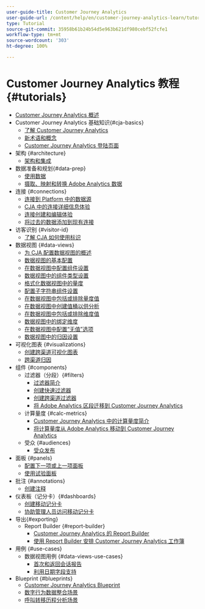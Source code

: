 ```yaml
---
user-guide-title: Customer Journey Analytics
user-guide-url: /content/help/en/customer-journey-analytics-learn/tutorials/overview.html
type: Tutorial
source-git-commit: 35958b61b24b54d5e963b621df980cebf52fcfe1
workflow-type: tm+mt
source-wordcount: '303'
ht-degree: 100%

---
```



# Customer Journey Analytics 教程 {#tutorials}

+ [Customer Journey Analytics 概述](overview.md)
+ Customer Journey Analytics 基础知识{#cja-basics}
   + [了解 Customer Journey Analytics](cja-basics/understanding-customer-journey-analytics.md)
   + [新术语和概念](cja-basics/new-terms-and-concepts-in-cja.md)
   + [Customer Journey Analytics 登陆页面](cja-basics/customer-journey-analytics-landing-page.md)
+ 架构 {#architecture}
   + [架构和集成](architecture/architecture-and-integrations-of-cja.md)
+ 数据准备和规划{#data-prep}
   + [使用数据](data-prep/working-with-data-in-cja.md)
   + [摄取、映射和转换 Adobe Analytics 数据](data-prep/ingest-map-and-transform-adobe-analytics-data.md)
+ 连接 {#connections}
   + [连接到 Platform 中的数据源](connections/connecting-customer-journey-analytics-to-data-sources-in-platform.md)
   + [CJA 中的连接详细信息体验](connections/connections-details-experience-in-cja.md)
   + [连接创建和编辑体验](connections/cja-connections-creation-and-edit-experience.md)
   + [将过去的数据添加到现有连接](connections/add-past-data-to-an-existing-connection-in-cja.md)
+ 访客识别 {#visitor-id}
   + [了解 CJA 如何使用标识](visitor-id/understanding-how-customer-journey-analytics-uses-identity.md)
+ 数据视图 {#data-views}
   + [为 CJA 配置数据视图的概述](data-views/overview-of-configuring-data-views-for-cja.md)
   + [数据视图的基本配置](data-views/basic-configuration-for-data-views.md)
   + [在数据视图中配置组件设置](data-views/configuring-component-settings-in-data-views.md)
   + [数据视图中的组件类型设置](data-views/component-type-settings-in-data-views.md)
   + [格式化数据视图中的量度](data-views/formatting-metrics-in-data-views.md)
   + [配置子字符串组件设置](data-views/configure-substring-component-settings.md)
   + [在数据视图中包括或排除量度值](data-views/include-or-exclude-metric-values-in-data-views.md)
   + [在数据视图中创建值桶以供分析](data-views/creating-value-buckets-in-data-views-for-analysis.md)
   + [在数据视图中包括或排除维度值](data-views/include-or-exclude-dimension-values-in-data-views.md)
   + [数据视图中的绑定维度](data-views/binding-dimensions-in-data-views.md)
   + [在数据视图中配置“无值”选项](data-views/configure-no-value-options-in-data-views.md)
   + [数据视图中的归因设置](data-views/attribution-settings-in-data-views.md)
+ 可视化图表 {#visualizations}
   + [创建跨渠道可视化图表](visualizations/creating-cross-channel-visualizations-in-customer-journey-analytics.md)
   + [跨渠道归因](visualizations/cross-channel-attribution-in-customer-journey-analytics.md)
+ 组件 {#components}
   + 过滤器（分段）{#filters}
      + [过滤器简介](components/filters/introduction-to-filters-in-cja.md)
      + [创建快速过滤器](components/filters/create-a-quick-filter.md)
      + [创建跨渠道过滤器](components/filters/creating-cross-channel-filters-in-customer-journey-analytics.md)
      + [将 Adobe Analytics 区段迁移到 Customer Journey Analytics](components/filters/moving-adobe-analytics-segments-to-customer-journey-analytics.md)
   + 计算量度 {#calc-metrics}
      + [Customer Journey Analytics 中的计算量度简介](components/calc-metrics/introduction-to-calculated-metrics-in-customer-journey-analytics.md)
      + [将计算量度从 Adobe Analytics 移动到 Customer Journey Analytics](components/calc-metrics/moving-your-calculated-metrics-from-adobe-analytics-to-customer-journey-analytics.md)
   + 受众 {#audiences}
      + [受众发布](components/audiences/audience-publishing-for-cja.md)
+ 面板 {#panels}
   + [配置下一项或上一项面板](panels/configure-next-previous-item-panel.md)
   + [使用试验面板](panels/use-the-experimentation-panel.md)
+ 批注 {#annotations}
   + [创建注释](components/create-an-annotation.md)
+ 仪表板（记分卡）{#dashboards}
   + [创建移动记分卡](dashboards/create-a-mobile-scorecard.md)
   + [协助管理人员访问移动记分卡](dashboards/assist-executives-to-access-mobile-scorecards.md)
+ 导出{#exporting}
   + Report Builder {#report-builder}
      + [Customer Journey Analytics 的 Report Builder](exporting/report-builder/report-builder-for-customer-journey-analytics.md)
      + [使用 Report Builder 安排 Customer Journey Analytics 工作簿](exporting/report-builder/schedule-cja-workbooks-using-report-builder.md)
+ 用例 {#use-cases}
   + 数据视图用例 {#data-views-use-cases}
      + [首次和返回会话报告](use-cases/data-views-use-cases/first-time-and-returning-sessions.md)
      + [利用日期字段支持](use-cases/data-views-use-cases/leverage-date-field-support.md)
+ Blueprint {#blueprints}
   + [Customer Journey Analytics Blueprint](https://experienceleague.adobe.com/docs/blueprints-learn/architecture/customer-journey-analytics/overview.html)
   + [数字行为数据整合场景](https://experienceleague.adobe.com/docs/blueprints-learn/architecture/customer-journey-analytics/digital-behavioral-data-consolidation.html)
   + [呼叫转移历程分析场景](https://experienceleague.adobe.com/docs/blueprints-learn/architecture/customer-journey-analytics/call-deflect.html?lang=zh-Hans#customer-journey-analytics)
